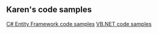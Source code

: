 ## Karen's code samples

[C# Entity Framework code samples](https://github.com/karenpayneoregon/karenpayneoregon.github.io/blob/master/SharpEntityFramework.md)
[VB.NET code samples](https://github.com/karenpayneoregon/karenpayneoregon.github.io/blob/master/visualbasicpage.md)



